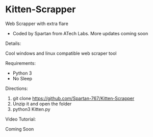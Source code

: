 # Kitten-Scrapper
Web Scrapper with extra flare
- Coded by Spartan from ATech Labs.
  More updates coming soon

Details:

Cool windows and linux compatible web scraper tool


Requirements: 
- Python 3
- No Sleep


Directions: 
1. git clone https://github.com/Spartan-767/Kitten-Scrapper
2. Unzip it and open the folder
2. python3 Kitten.py


Video Tutorial:

Coming Soon
